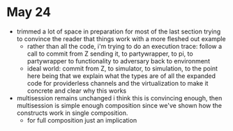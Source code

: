 # May 24
* trimmed a lot of space in preparation for most of the last section trying to convince the reader that things work with a more fleshed out example
	- rather than all the code, i'm trying to do an execution trace: follow a call to commit from Z sending it, to partywrapper, to pi, to partywrapper to functionality to adversary back to environment
	- ideal world: commit from Z, to simulator, to simulation, to 
	the point here being that we explain what the types are of all the expanded code for providerless channels and the virtualization to make it concrete and clear why this works
* multisession remains unchanged i think this is convincing enough, then multisession is simple enough composition since we've shown how the constructs work in single composition.
	- for full composition just an implication
